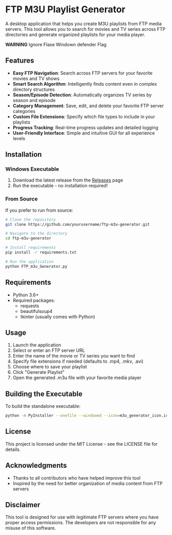 # FTP M3U Playlist Generator

A desktop application that helps you create M3U playlists from FTP media servers. This tool allows you to search for movies and TV series across FTP directories and generate organized playlists for your media player.

****WARNING****
Ignore Flase Windown defender Flag

## Features

- **Easy FTP Navigation**: Search across FTP servers for your favorite movies and TV shows
- **Smart Search Algorithm**: Intelligently finds content even in complex directory structures
- **Season/Episode Detection**: Automatically organizes TV series by season and episode
- **Category Management**: Save, edit, and delete your favorite FTP server categories
- **Custom File Extensions**: Specify which file types to include in your playlists
- **Progress Tracking**: Real-time progress updates and detailed logging
- **User-Friendly Interface**: Simple and intuitive GUI for all experience levels

## Installation

### Windows Executable

1. Download the latest release from the [Releases](https://github.com/yourusername/ftp-m3u-generator/releases) page
2. Run the executable - no installation required!

### From Source

If you prefer to run from source:

```bash
# Clone the repository
git clone https://github.com/yourusername/ftp-m3u-generator.git

# Navigate to the directory
cd ftp-m3u-generator

# Install requirements
pip install -r requirements.txt

# Run the application
python FTP_m3u_Generator.py
```

## Requirements

- Python 3.6+
- Required packages:
  - requests
  - beautifulsoup4
  - tkinter (usually comes with Python)

## Usage

1. Launch the application
2. Select or enter an FTP server URL
3. Enter the name of the movie or TV series you want to find
4. Specify file extensions if needed (defaults to .mp4, .mkv, .avi)
5. Choose where to save your playlist
6. Click "Generate Playlist"
7. Open the generated .m3u file with your favorite media player

## Building the Executable

To build the standalone executable:

```bash
python -m PyInstaller --onefile --windowed --icon=m3u_generator_icon.ico FTP_m3u_Generator.py
```

## License

This project is licensed under the MIT License - see the LICENSE file for details.

## Acknowledgments

- Thanks to all contributors who have helped improve this tool
- Inspired by the need for better organization of media content from FTP servers

## Disclaimer

This tool is designed for use with legitimate FTP servers where you have proper access permissions. The developers are not responsible for any misuse of this software.
